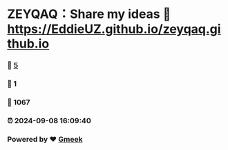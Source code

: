 # ZEYQAQ：Share my ideas :link: https://EddieUZ.github.io/zeyqaq.github.io 
### :page_facing_up: [5](https://EddieUZ.github.io/zeyqaq.github.io/tag.html) 
### :speech_balloon: 1 
### :hibiscus: 1067 
### :alarm_clock: 2024-09-08 16:09:40 
### Powered by :heart: [Gmeek](https://github.com/Meekdai/Gmeek)
